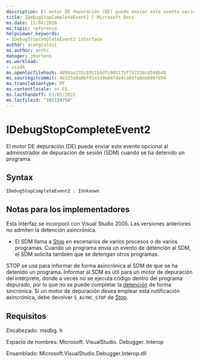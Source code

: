 ```yaml
---
description: El motor DE depuración (DE) puede enviar este evento opcional al administrador de depuración de sesión (SDM) cuando se ha detenido un programa.
title: IDebugStopCompleteEvent2 | Microsoft Docs
ms.date: 11/04/2016
ms.topic: reference
helpviewer_keywords:
- IDebugStopCompleteEvent2 interface
author: acangialosi
ms.author: anthc
manager: jmartens
ms.workload:
- vssdk
ms.openlocfilehash: 4d96aa335c8951b9dfc80517bf797338cd590b48
ms.sourcegitcommit: 4b323a8a8bfd1a1a9e84f4b4ca88fa8da690f656
ms.translationtype: MT
ms.contentlocale: es-ES
ms.lasthandoff: 03/05/2021
ms.locfileid: "102159750"
---
```

# <a name="idebugstopcompleteevent2"></a>IDebugStopCompleteEvent2

El motor DE depuración (DE) puede enviar este evento opcional al administrador de depuración de sesión (SDM) cuando se ha detenido un programa.

## <a name="syntax"></a>Syntax

```
IDebugStopCompleteEvent2 : IUnknown
```

## <a name="notes-for-implementers"></a>Notas para los implementadores

Esta interfaz se incorporó con Visual Studio 2005. Las versiones anteriores no admiten la detención asincrónica.

- El SDM llama a [Stop](../../../extensibility/debugger/reference/idebugengineprogram2-stop.md) en escenarios de varios procesos o de varios programas. Cuando un programa envía un evento de detención al SDM, el SDM solicita también que se detengan otros programas.

STOP se usa para informar de forma asincrónica al SDM de que se ha detenido un programa. Informar al SDM es útil para un motor de depuración del intérprete, donde a veces no se ejecuta código dentro del programa depurado, por lo que no se puede completar la [detención](../../../extensibility/debugger/reference/idebugengineprogram2-stop.md) de forma sincrónica. Si un motor de depuración desea emplear esta notificación asincrónica, debe devolver `S_ASYNC_STOP` de [Stop](../../../extensibility/debugger/reference/idebugengineprogram2-stop.md).

## <a name="requirements"></a>Requisitos

Encabezado: msdbg. h

Espacio de nombres: Microsoft. VisualStudio. Debugger. Interop

Ensamblado: Microsoft.VisualStudio.Debugger.Interop.dll
